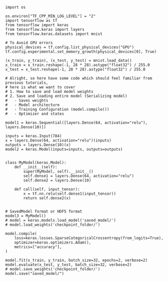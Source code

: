     import os
    
    os.environ["TF_CPP_MIN_LOG_LEVEL"] = "2"
    import tensorflow as tf
    from tensorflow import keras
    from tensorflow.keras import layers
    from tensorflow.keras.datasets import mnist
    
    # To Avoid GPU errors
    physical_devices = tf.config.list_physical_devices("GPU")
    tf.config.experimental.set_memory_growth(physical_devices[0], True)
    
    (x_train, y_train), (x_test, y_test) = mnist.load_data()
    x_train = x_train.reshape(-1, 28 * 28).astype("float32") / 255.0
    x_test = x_test.reshape(-1, 28 * 28).astype("float32") / 255.0
    
    # Alright, so here have some code which should feel familiar from previous tutorials,
    # here is what we want to cover
    # 1. How to save and load model weights
    # 2. Save and loading entire model (Serializing model)
    #   - Saves weights
    #   - Model architecture
    #   - Training Configuration (model.compile())
    #   - Optimizer and states
    
    model1 = keras.Sequential([layers.Dense(64, activation="relu"), layers.Dense(10)])
    
    inputs = keras.Input(784)
    x = layers.Dense(64, activation="relu")(inputs)
    outputs = layers.Dense(10)(x)
    model2 = keras.Model(inputs=inputs, outputs=outputs)
    
    
    class MyModel(keras.Model):
        def __init__(self):
            super(MyModel, self).__init__()
            self.dense1 = layers.Dense(64, activation="relu")
            self.dense2 = layers.Dense(10)
    
        def call(self, input_tensor):
            x = tf.nn.relu(self.dense1(input_tensor))
            return self.dense2(x)
    
    
    # SavedModel format or HDF5 format
    model3 = MyModel()
    # model = keras.models.load_model('saved_model/')
    # model.load_weights('checkpoint_folder/')
    
    model.compile(
        loss=keras.losses.SparseCategoricalCrossentropy(from_logits=True),
        optimizer=keras.optimizers.Adam(),
        metrics=["accuracy"],
    )
    
    model.fit(x_train, y_train, batch_size=32, epochs=2, verbose=2)
    model.evaluate(x_test, y_test, batch_size=32, verbose=2)
    # model.save_weights('checkpoint_folder/')
    model.save("saved_model/")
